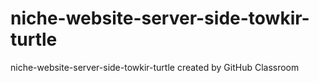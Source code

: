 # niche-website-server-side-towkir-turtle
niche-website-server-side-towkir-turtle created by GitHub Classroom
